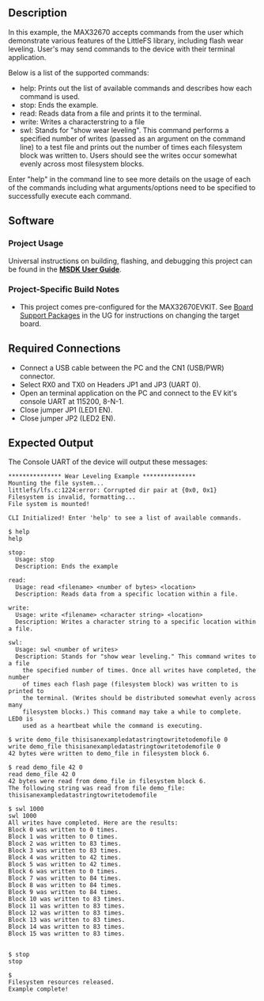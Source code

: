## Description

In this example, the MAX32670 accepts commands from the user which demonstrate various features of the LittleFS library, including flash wear leveling. User's may send commands to the device with their terminal application.

Below is a list of the supported commands:
* help: Prints out the list of available commands and describes how each command is used.
* stop: Ends the example.
* read: Reads data from a file and prints it to the terminal.
* write: Writes a characterstring to a file
* swl: Stands for "show wear leveling". This command performs a specified number of writes (passed as an argument on the command line) to a test file and prints out the number of times each filesystem block was written to. Users should see the writes occur somewhat evenly across most filesystem blocks. 
	
Enter "help" in the command line to see more details on the usage of each of the commands including what arguments/options need to be specified to successfully execute each command.

## Software

### Project Usage

Universal instructions on building, flashing, and debugging this project can be found in the **[MSDK User Guide](https://analog-devices-msdk.github.io/msdk/USERGUIDE/)**.

### Project-Specific Build Notes

* This project comes pre-configured for the MAX32670EVKIT.  See [Board Support Packages](https://analog-devices-msdk.github.io/msdk/USERGUIDE/#board-support-packages) in the UG for instructions on changing the target board.

## Required Connections

-   Connect a USB cable between the PC and the CN1 (USB/PWR) connector.
-   Select RX0 and TX0 on Headers JP1 and JP3 (UART 0).
-   Open an terminal application on the PC and connect to the EV kit's console UART at 115200, 8-N-1.
-   Close jumper JP1 (LED1 EN).
-   Close jumper JP2 (LED2 EN).

## Expected Output

The Console UART of the device will output these messages:

```
*************** Wear Leveling Example ***************
Mounting the file system...
littlefs/lfs.c:1224:error: Corrupted dir pair at {0x0, 0x1}
Filesystem is invalid, formatting...
File system is mounted!

CLI Initialized! Enter 'help' to see a list of available commands.

$ help
help

stop:
  Usage: stop
  Description: Ends the example

read:
  Usage: read <filename> <number of bytes> <location>
  Description: Reads data from a specific location within a file.

write:
  Usage: write <filename> <character string> <location>
  Description: Writes a character string to a specific location within a file.

swl:
  Usage: swl <number of writes>
  Description: Stands for "show wear leveling." This command writes to a file
    the specified number of times. Once all writes have completed, the number
    of times each flash page (filesystem block) was written to is printed to
    the terminal. (Writes should be distributed somewhat evenly across many
    filesystem blocks.) This command may take a while to complete. LED0 is
    used as a heartbeat while the command is executing.

$ write demo_file thisisanexampledatastringtowritetodemofile 0
write demo_file thisisanexampledatastringtowritetodemofile 0
42 bytes were written to demo_file in filesystem block 6.

$ read demo_file 42 0
read demo_file 42 0
42 bytes were read from demo_file in filesystem block 6.
The following string was read from file demo_file:
thisisanexampledatastringtowritetodemofile

$ swl 1000
swl 1000
All writes have completed. Here are the results:
Block 0 was written to 0 times.
Block 1 was written to 0 times.
Block 2 was written to 83 times.
Block 3 was written to 83 times.
Block 4 was written to 42 times.
Block 5 was written to 42 times.
Block 6 was written to 0 times.
Block 7 was written to 84 times.
Block 8 was written to 84 times.
Block 9 was written to 84 times.
Block 10 was written to 83 times.
Block 11 was written to 83 times.
Block 12 was written to 83 times.
Block 13 was written to 83 times.
Block 14 was written to 83 times.
Block 15 was written to 83 times.


$ stop
stop

$
Filesystem resources released.
Example complete!
```

